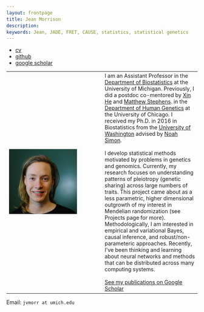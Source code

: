 ```yaml
---
layout: frontpage
title: Jean Morrison
description: 
keywords: Jean, JADE, FRET, CAUSE, statistics, statistical genetics
---
```


<div class="navbar">
  <div class="navbar-inner">
      <ul class="nav">
          <li><a href="{{ BASE_PATH }}/assets/cv-jean.pdf">cv</a></li>
          <li><a href="https://github.com/jean997">github</a></li>
	  <li><a href="https://scholar.google.com/citations?hl=en&user=r6fNZ6cAAAAJ">google scholar</a></li>
      </ul>
  </div>
</div>

<!--style> .equal-width td {   width: 50%; } </style--> 
<table class="wide">
<tr>
  <td class="left" width="50%">
	<img src="pages/pics/Jean-5.png" style="width: 75%" alt="Me!" title = "profile picture"/>
   </td>
  <td class="left">
  I am an Assistant Professor in the <a href="https://sph.umich.edu/biostat/">Department of Biostatistics</a> at the University of Michigan. Previously, I did a postdoc 
 	co-mentored by <a href="http://xinhelab.org">Xin He</a> and <a href="http://stephenslab.uchicago.edu">Matthew Stephens</a>.
  in the <a href="http://www.genes.uchicago.edu">Department of 
	Human Genetics</a> at the University of Chicago.
   I received my Ph.D. in 2016 in Biostatistics from the <a href="https://www.biostat.washington.edu">University of Washington</a>
  	advised by <a href="http://www.faculty.washington.edu/nrsimon/">Noah Simon</a>.
 <br>
   <br> I develop statistical methods motivated by problems in genetics and genomics. Currently, my research focuses on understanding patterns of pleiotropy (genetic sharing) across large numbers of traits. 
  This project came about as a less parametric, higher dimensional outgrowth of my interest in Mendelian randomization (see Projects page for more). Methodologically, I am interested in empirical and variational Bayes, causal inference, and robust/non-parameteric approaches. Recently, I've been thinking and learning about neural networks and methods that can be distributed across many computing systems. 
  <br>
<br>   <a href = "https://scholar.google.com/citations?hl=en&user=r6fNZ6cAAAAJ">See my publications on Google Scholar</a>
  </td>

</tr>
</table>

<div class="container">
  <div id = "hide_email">
	Email: <code>jvmorr at umich.edu</code><br/>
  </div>
</div>
